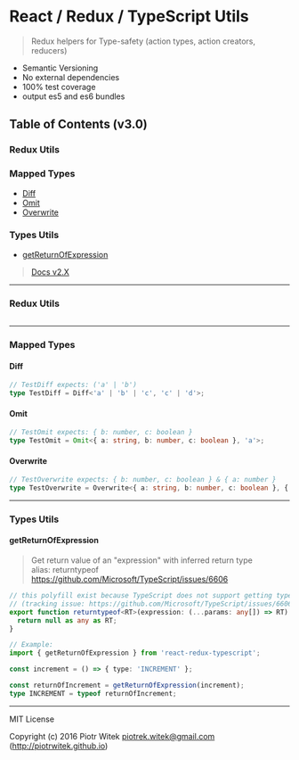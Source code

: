 # React / Redux / TypeScript Utils
> Redux helpers for Type-safety (action types, action creators, reducers)
- Semantic Versioning
- No external dependencies
- 100% test coverage
- output es5 and es6 bundles

## Table of Contents (v3.0)

### Redux Utils

### Mapped Types
- [Diff](#diff)
- [Omit](#omit)
- [Overwrite](#overwrite)

### Types Utils
- [getReturnOfExpression](#getreturnofexpression)

> [Docs v2.X](#READMEv2.0.md)

---

### Redux Utils

```ts


```

---

### Mapped Types

#### Diff
```ts
// TestDiff expects: ('a' | 'b')
type TestDiff = Diff<'a' | 'b' | 'c', 'c' | 'd'>;
```

#### Omit
```ts
// TestOmit expects: { b: number, c: boolean }
type TestOmit = Omit<{ a: string, b: number, c: boolean }, 'a'>;
```

#### Overwrite
```ts
// TestOverwrite expects: { b: number, c: boolean } & { a: number }
type TestOverwrite = Overwrite<{ a: string, b: number, c: boolean }, { a: number }>;
```

---

### Types Utils

#### getReturnOfExpression
> Get return value of an "expression" with inferred return type  
> alias: returntypeof  
https://github.com/Microsoft/TypeScript/issues/6606

```ts
// this polyfill exist because TypeScript does not support getting type of expression 
// (tracking issue: https://github.com/Microsoft/TypeScript/issues/6606)
export function returntypeof<RT>(expression: (...params: any[]) => RT): RT {
  return null as any as RT;
}

// Example:
import { getReturnOfExpression } from 'react-redux-typescript';

const increment = () => { type: 'INCREMENT' };

const returnOfIncrement = getReturnOfExpression(increment);
type INCREMENT = typeof returnOfIncrement;
```

---
MIT License

Copyright (c) 2016 Piotr Witek <piotrek.witek@gmail.com> (http://piotrwitek.github.io)
